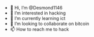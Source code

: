 - 👋 Hi, I’m @Desmond1146
- 👀 I’m interested in hacking
- 🌱 I’m currently learning ict 
- 💞️ I’m looking to collaborate on bitcoin 
- 📫 How to reach me to hack 

<!---
Desmond1146/Desmond1146 is a ✨ special ✨ repository because its `README.md` (this file) appears on your GitHub profile.
You can click the Preview link to take a look at your changes.
--->
